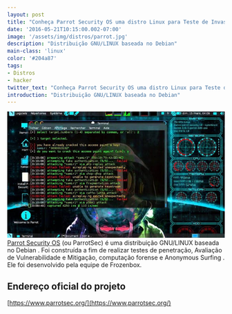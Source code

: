 ```yaml
---
layout: post
title: "Conheça Parrot Security OS uma distro Linux para Teste de Invasão"
date: '2016-05-21T10:15:00.002-07:00'
image: '/assets/img/distros/parrot.jpg'
description: "Distribuição GNU/LINUX baseada no Debian"
main-class: 'linux'
color: '#204a87'
tags:
- Distros
- hacker
twitter_text: "Conheça Parrot Security OS uma distro Linux para Teste de Invasão"
introduction: "Distribuição GNU/LINUX baseada no Debian"
---
```


![Parrot](/assets/img/distros/parrot.jpg "blog linux")
[Parrot Security OS](https://www.parrotsec.org/) (ou ParrotSec) é uma distribuição GNU/LINUX baseada no Debian . Foi construída a fim de realizar testes de penetração, Avaliação de Vulnerabilidade e Mitigação, computação forense e Anonymous Surfing . Ele foi desenvolvido pela equipe de Frozenbox.

## Endereço oficial do projeto
[https://www.parrotsec.org/](https://www.parrotsec.org/)
